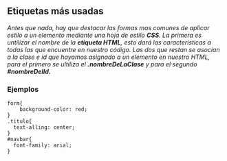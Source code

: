 ## Etiquetas más usadas

*Antes que nada, hay que destacar las formas mas comunes de aplicar estilo a un elemento mediante una hoja de estilo **CSS**.
La primera es untilizar el nombre de la **etiqueta HTML**, esto dará las características a todas las que encuentre en nuestro código. Las dos que restan se asocian a la clase e id que hayamos asignado a un elemento en nuestro HTML, para el primero se ultiliza el **.nombreDeLaClase** y para el segundo **#nombreDelId.***

### Ejemplos

```shh
form{
    background-color: red;
}
.titulo{
  text-alling: center;
}
#navbar{
  font-family: arial;
}
```
